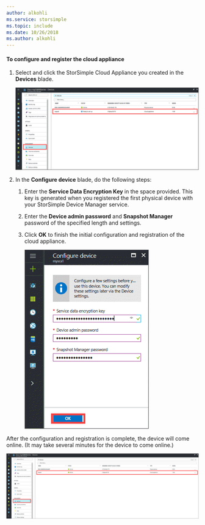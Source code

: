 ```yaml
---
author: alkohli
ms.service: storsimple
ms.topic: include
ms.date: 10/26/2018
ms.author: alkohli
---
```

#### To configure and register the cloud appliance

1. Select and click the StorSimple Cloud Appliance you created in the **Devices** blade.

    ![StorSimple Cloud Appliance in the list of devices](./media/storsimple-8000-create-cloud-appliance-u2/sca-create3.png)
2. In the **Configure device** blade, do the following steps:
    
    1. Enter the **Service Data Encryption Key** in the space provided. This key is generated when you registered the first physical device with your StorSimple Device Manager service.

    2. Enter the **Device admin password** and **Snapshot Manager** password of the specified length and settings.

    3. Click **OK** to finish the initial configuration and registration of the cloud appliance.
    
        ![StorSimple Cloud Appliance Configure device](./media/storsimple-8000-configure-register-cloud-appliance/sca-configure1.png)

After the configuration and registration is complete, the device will come online. (It may take several minutes for the device to come online.)

![StorSimple cloud appliance online stage](./media/storsimple-8000-configure-register-cloud-appliance/sca-configure2.png)

